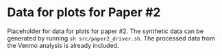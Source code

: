 # Data for plots for Paper #2

Placeholder for data for plots for paper #2.
The synthetic data can be generated by running `sh src/paper2_driver.sh`.
The processed data from the Venmo analysis is already included.